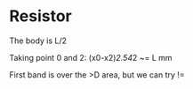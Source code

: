 # Resistor

The body is L/2

Taking point 0 and 2: (x0-x2)*2.54*2 ~= L mm

First band is over the >D area, but we can try !=

